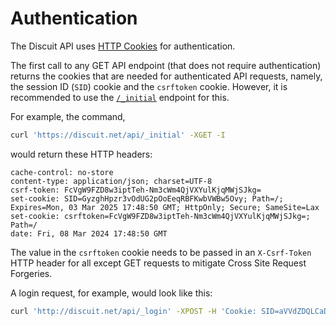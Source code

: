 # Authentication

The Discuit API uses [HTTP
Cookies](https://developer.mozilla.org/en-US/docs/Web/HTTP/Cookies) for
authentication.

The first call to any GET API endpoint (that does not require authentication) returns the cookies that are needed for authenticated API requests, namely, the session ID (`SID`) cookie and the `csrftoken` cookie. However, it is recommended to use the [`/_initial`](/endpoints/initial) endpoint for this.

For example, the command,

```bash
curl 'https://discuit.net/api/_initial' -XGET -I
```

would return these HTTP headers:

```
cache-control: no-store
content-type: application/json; charset=UTF-8
csrf-token: FcVgW9FZD8w3iptTeh-Nm3cWm4QjVXYulKjqMWjSJkg=
set-cookie: SID=GyzghHpzr3vOdUG2pOoEeqRBFKwbVWBw5Ovy; Path=/; Expires=Mon, 03 Mar 2025 17:48:50 GMT; HttpOnly; Secure; SameSite=Lax
set-cookie: csrftoken=FcVgW9FZD8w3iptTeh-Nm3cWm4QjVXYulKjqMWjSJkg=; Path=/
date: Fri, 08 Mar 2024 17:48:50 GMT
```

The value in the `csrftoken` cookie needs to be passed in an `X-Csrf-Token` HTTP header for all except GET requests to mitigate Cross Site Request Forgeries.

A login request, for example, would look like this:

```bash
curl 'http://discuit.net/api/_login' -XPOST -H 'Cookie: SID=aVVdZDQLCaDUFnMEwKwpbzwoNVnytESJNRVI' -H 'X-Csrf-Token: ciSk6IDY7rQ1pHu9yueb2TXUjJQU8r1pKjisA3S7Px0=' -d '{"username":"neo","password":"whatever"}'
```
